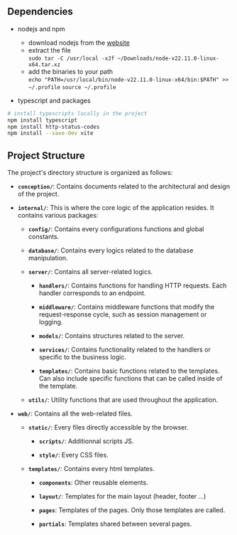 ## Dependencies

- nodejs and npm
	- download nodejs from the [website](https://nodejs.org/en/download/prebuilt-binaries)
	- extract the file<br>
	`sudo tar -C /usr/local -xJf ~/Downloads/node-v22.11.0-linux-x64.tar.xz`
	- add the binaries to your path<br>
	`echo "PATH=/usr/local/bin/node-v22.11.0-linux-x64/bin:$PATH" >> ~/.profile`
	`source ~/.profile`

- typescript and packages
```sh
# install typescripts locally in the project
npm install typescript
npm install http-status-codes
npm install --save-dev vite
```

## Project Structure

The project's directory structure is organized as follows:

- **`conception/`**: Contains documents related to the architectural
		and design of the project.

- **`internal/`**: This is where the core logic of the application resides.
	It contains various packages:

	- **`config/`**: Contains every configurations functions
		and global constants.

	- **`database/`**: Contains every logics related to
		the database manipulation.

	- **`server/`**: Contains all server-related logics.

		- **`handlers/`**: Contains functions for handling HTTP requests.
			Each handler corresponds to an endpoint.

		- **`middleware/`**: Contains middleware functions that modify the
			request-response cycle, such as session management or logging.

		- **`models/`**: Contains structures related to the server.

		- **`services/`**: Contains functionality related to the handlers
			or specific to the business logic.

		- **`templates/`**: Contains basic functions related to the templates.
			Can also include specific functions that can be called inside of
			the template.

	- **`utils/`**: Utility functions that are used throughout the application.

- **`web/`**: Contains all the web-related files.

	- **`static/`**: Every files directly accessible by the browser.

		- **`scripts/`**: Additionnal scripts JS.

		- **`style/`**: Every CSS files.

	- **`templates/`**: Contains every html templates.

		- **`components`**: Other reusable elements.

		- **`layout/`**: Templates for the main layout (header, footer ...)

		- **`pages`**: Templates of the pages. Only those templates are called.

		- **`partials`**: Templates shared between several pages.

